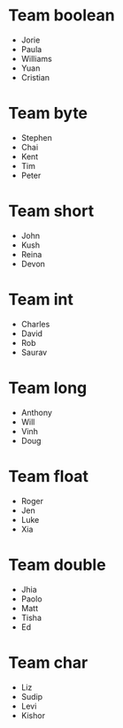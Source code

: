 # Team boolean
- Jorie
- Paula
- Williams
- Yuan
- Cristian

# Team byte
- Stephen
- Chai
- Kent
- Tim
- Peter

# Team short
- John
- Kush
- Reina
- Devon

# Team int
- Charles
- David
- Rob
- Saurav

# Team long
- Anthony
- Will
- Vinh
- Doug

# Team float
- Roger
- Jen
- Luke
- Xia

# Team double
- Jhia
- Paolo
- Matt
- Tisha
- Ed

# Team char
- Liz
- Sudip
- Levi
- Kishor
